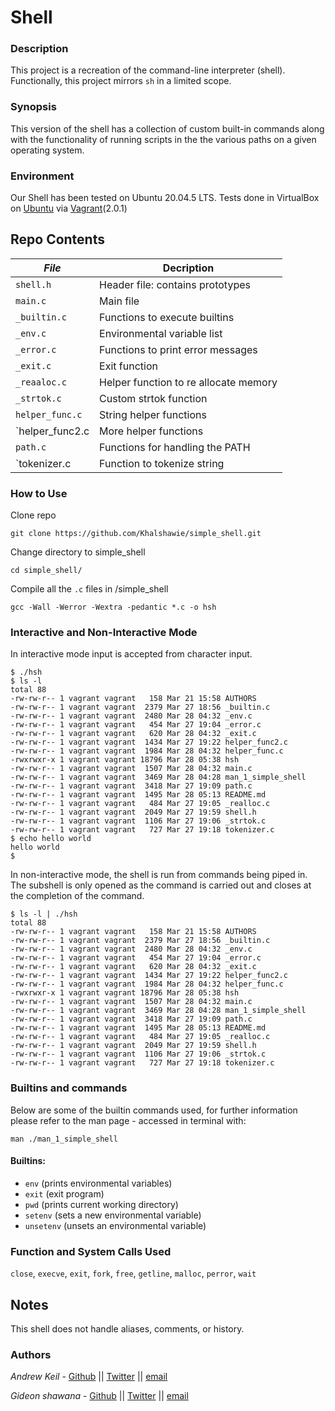 # Shell
### Description
This project is a recreation of the command-line interpreter (shell).
Functionally, this project  mirrors `sh` in a limited scope.
### Synopsis
This version of the shell has a collection of custom built-in commands along
with the functionality of running scripts in the the various paths on a given operating system.
### Environment
Our Shell has been tested on Ubuntu 20.04.5 LTS.
Tests done in VirtualBox on [Ubuntu](https://atlas.hashicorp.com/ubuntu/boxes/trusty64) via [Vagrant](https://www.vagrantup.com/)(2.0.1)

## Repo Contents

|   ***File***    |  **Decription**                       |
|---------------|---------------------------------------|
|  `shell.h`	|  Header file: contains prototypes	|
|  `main.c`	|  Main file				|
|  `_builtin.c` |  Functions to execute builtins|
|  `_env.c` |  Environmental variable list	|
|  `_error.c`	|  Functions to print error messages|
|  `_exit.c`  |  Exit function	 |
|  `_reaaloc.c`  | Helper function to re allocate memory   |
|  `_strtok.c`	    |  Custom strtok function	|
|  `helper_func.c`  | String helper functions	|
|  `helper_func2.c  | More helper functions  |
|  `path.c`  | Functions for handling the PATH  |
|  `tokenizer.c  | Function to tokenize string  |

### How to Use
Clone repo
```
git clone https://github.com/Khalshawie/simple_shell.git
```
Change directory to simple_shell
```
cd simple_shell/
```
Compile all the `.c` files in /simple_shell
```
gcc -Wall -Werror -Wextra -pedantic *.c -o hsh
```
### Interactive and Non-Interactive Mode
In interactive mode input is accepted from character input.
```
$ ./hsh
$ ls -l
total 88
-rw-rw-r-- 1 vagrant vagrant   158 Mar 21 15:58 AUTHORS
-rw-rw-r-- 1 vagrant vagrant  2379 Mar 27 18:56 _builtin.c
-rw-rw-r-- 1 vagrant vagrant  2480 Mar 28 04:32 _env.c
-rw-rw-r-- 1 vagrant vagrant   454 Mar 27 19:04 _error.c
-rw-rw-r-- 1 vagrant vagrant   620 Mar 28 04:32 _exit.c
-rw-rw-r-- 1 vagrant vagrant  1434 Mar 27 19:22 helper_func2.c
-rw-rw-r-- 1 vagrant vagrant  1984 Mar 28 04:32 helper_func.c
-rwxrwxr-x 1 vagrant vagrant 18796 Mar 28 05:38 hsh
-rw-rw-r-- 1 vagrant vagrant  1507 Mar 28 04:32 main.c
-rw-rw-r-- 1 vagrant vagrant  3469 Mar 28 04:28 man_1_simple_shell
-rw-rw-r-- 1 vagrant vagrant  3418 Mar 27 19:09 path.c
-rw-rw-r-- 1 vagrant vagrant  1495 Mar 28 05:13 README.md
-rw-rw-r-- 1 vagrant vagrant   484 Mar 27 19:05 _realloc.c
-rw-rw-r-- 1 vagrant vagrant  2049 Mar 27 19:59 shell.h
-rw-rw-r-- 1 vagrant vagrant  1106 Mar 27 19:06 _strtok.c
-rw-rw-r-- 1 vagrant vagrant   727 Mar 27 19:18 tokenizer.c
$ echo hello world
hello world
$
```

In non-interactive mode, the shell is run from commands being piped in. The subshell
is only opened as the command is carried out and closes at the completion of the command.

```
$ ls -l | ./hsh
total 88
-rw-rw-r-- 1 vagrant vagrant   158 Mar 21 15:58 AUTHORS
-rw-rw-r-- 1 vagrant vagrant  2379 Mar 27 18:56 _builtin.c
-rw-rw-r-- 1 vagrant vagrant  2480 Mar 28 04:32 _env.c
-rw-rw-r-- 1 vagrant vagrant   454 Mar 27 19:04 _error.c
-rw-rw-r-- 1 vagrant vagrant   620 Mar 28 04:32 _exit.c
-rw-rw-r-- 1 vagrant vagrant  1434 Mar 27 19:22 helper_func2.c
-rw-rw-r-- 1 vagrant vagrant  1984 Mar 28 04:32 helper_func.c
-rwxrwxr-x 1 vagrant vagrant 18796 Mar 28 05:38 hsh
-rw-rw-r-- 1 vagrant vagrant  1507 Mar 28 04:32 main.c
-rw-rw-r-- 1 vagrant vagrant  3469 Mar 28 04:28 man_1_simple_shell
-rw-rw-r-- 1 vagrant vagrant  3418 Mar 27 19:09 path.c
-rw-rw-r-- 1 vagrant vagrant  1495 Mar 28 05:13 README.md
-rw-rw-r-- 1 vagrant vagrant   484 Mar 27 19:05 _realloc.c
-rw-rw-r-- 1 vagrant vagrant  2049 Mar 27 19:59 shell.h
-rw-rw-r-- 1 vagrant vagrant  1106 Mar 27 19:06 _strtok.c
-rw-rw-r-- 1 vagrant vagrant   727 Mar 27 19:18 tokenizer.c
```
### Builtins and commands
Below are some of the builtin commands used, for further information please refer to the man page - accessed in terminal with:
```
man ./man_1_simple_shell
```
#### Builtins:
* `env` (prints environmental variables)
* `exit` (exit program)
* `pwd` (prints current working directory)
* `setenv` (sets a new environmental variable)
* `unsetenv` (unsets an environmental variable)

### Function and System Calls Used
`close`, `execve`, `exit`, `fork`, `free`, `getline`, `malloc`, `perror`, `wait`

## Notes
This shell does not handle aliases, comments, or history.

### Authors
*Andrew Keil* - [Github](https://github.com/Andkeil) || [Twitter](https://twitter.com/andkeil) || [email](andrew.keil@holbertonschool.com)

*Gideon shawana* - [Github](https://github.com/Khalshawie/) || [Twitter](https://twitter.com/nonperishable) || [email](giddyshawy@gmail.com)
